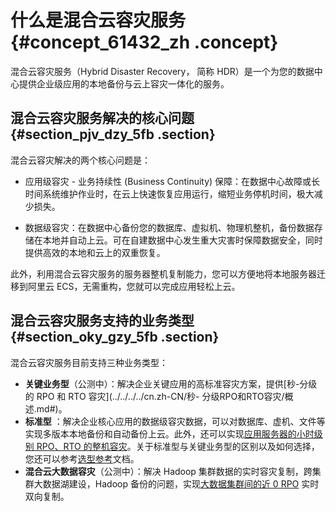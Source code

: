 # 什么是混合云容灾服务 {#concept_61432_zh .concept}

混合云容灾服务（Hybrid Disaster Recovery， 简称 HDR）是一个为您的数据中心提供企业级应用的本地备份与云上容灾一体化的服务。

## 混合云容灾服务解决的核心问题 {#section_pjv_dzy_5fb .section}

混合云容灾解决的两个核心问题是：

-   应用级容灾 - 业务持续性 \(Business Continuity\) 保障：在数据中心故障或长时间系统维护作业时，在云上快速恢复应用运行，缩短业务停机时间，极大减少损失。

-   数据级容灾：在数据中心备份您的数据库、虚拟机、物理机整机，备份数据存储在本地并自动上云。可在自建数据中心发生重大灾害时保障数据安全，同时提供高效的本地和云上的双重恢复。


此外，利用混合云容灾服务的服务器整机复制能力，您可以方便地将本地服务器迁移到阿里云 ECS，无需重构，您就可以完成应用轻松上云。

## 混合云容灾服务支持的业务类型 {#section_oky_gzy_5fb .section}

混合云容灾服务目前支持三种业务类型：

-   **关键业务型**（公测中）：解决企业关键应用的高标准容灾方案，提供[秒-分级的 RPO 和 RTO 容灾](../../../../cn.zh-CN/秒- 分级RPO和RTO容灾/概述.md#)。
-   **标准型** ：解决企业核心应用的数据级容灾数据，可以对数据库、虚机、文件等实现多版本本地备份和自动备份上云。此外，还可以实现[应用服务器的小时级别 RPO、RTO 的整机容灾](../../../../cn.zh-CN/小时-天级RPO和RTO容灾/概述.md#)。关于标准型与关键业务型的区别以及如何选择，您还可以参考[选型参考](cn.zh-CN/产品简介/选型参考.md#)文档。
-   **混合云大数据容灾**（公测中）：解决 Hadoop 集群数据的实时容灾复制，跨集群大数据湖建设，Hadoop 备份的问题，实现[大数据集群间的近 0 RPO](../../../../cn.zh-CN/.md#) 实时双向复制。

